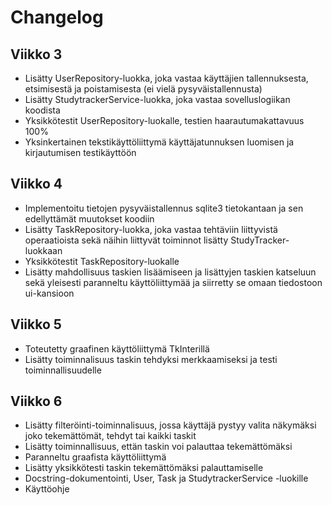 # Changelog

## Viikko 3

- Lisätty UserRepository-luokka, joka vastaa käyttäjien tallennuksesta, etsimisestä ja poistamisesta (ei vielä pysyväistallennusta)
- Lisätty StudytrackerService-luokka, joka vastaa sovelluslogiikan koodista
- Yksikkötestit UserRepository-luokalle, testien haarautumakattavuus 100%
- Yksinkertainen tekstikäyttöliittymä käyttäjatunnuksen luomisen ja kirjautumisen testikäyttöön

## Viikko 4
- Implementoitu tietojen pysyväistallennus sqlite3 tietokantaan ja sen edellyttämät muutokset koodiin
- Lisätty TaskRepository-luokka, joka vastaa tehtäviin liittyvistä operaatioista sekä näihin liittyvät toiminnot lisätty StudyTracker-luokkaan
- Yksikkötestit TaskRepository-luokalle
- Lisätty mahdollisuus taskien lisäämiseen ja lisättyjen taskien katseluun sekä yleisesti paranneltu käyttöliittymää ja siirretty se omaan tiedostoon ui-kansioon

## Viikko 5
- Toteutetty graafinen käyttöliittymä TkInterillä
- Lisätty toiminnalisuus taskin tehdyksi merkkaamiseksi ja testi toiminnallisuudelle

## Viikko 6
- Lisätty filteröinti-toiminnalisuus, jossa käyttäjä pystyy valita näkymäksi joko tekemättömät, tehdyt tai kaikki taskit
- Lisätty toiminnallisuus, ettän taskin voi palauttaa tekemättömäksi
- Paranneltu graafista käyttöliittymä
- Lisätty yksikkötesti taskin tekemättömäksi palauttamiselle
- Docstring-dokumentointi, User, Task ja StudytrackerService -luokille
- Käyttöohje